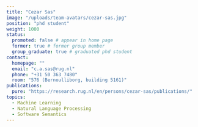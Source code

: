 ```yaml
---
title: "Cezar Sas"
image: "/uploads/team-avatars/cezar-sas.jpg"
position: "phd student"
weight: 1000
status:
  promoted: false # appear in home page
  former: true # former group member
  group_graduate: true # graduated phd student
contact:
  homepage: ""
  email: "c.a.sas@rug.nl"
  phone: "+31 50 363 7480"
  room: "576 (Bernoulliborg, building 5161)"
publications:
  pure: "https://research.rug.nl/en/persons/cezar-sas/publications/"
topics:
  - Machine Learning
  - Natural Language Processing
  - Software Semantics
---
```

